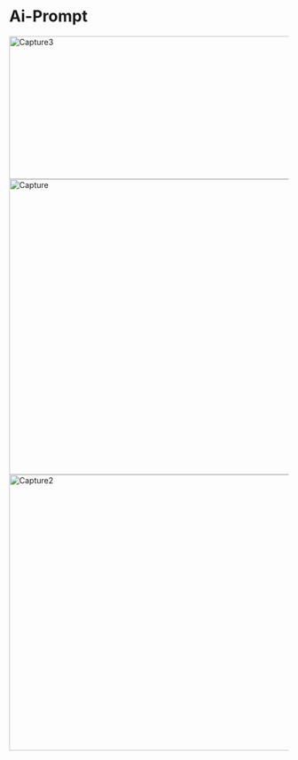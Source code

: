 # Ai-Prompt
<img width="777" height="258" alt="Capture3" src="https://github.com/user-attachments/assets/e9929c31-88df-4e8f-89c7-80d1030fa17f" />

<img width="971" height="533" alt="Capture" src="https://github.com/user-attachments/assets/777279bb-aa41-4ac9-92ee-198dbc259300" />

<img width="782" height="498" alt="Capture2" src="https://github.com/user-attachments/assets/faeb2653-a958-4b5c-b7cc-32ad6246d060" />
